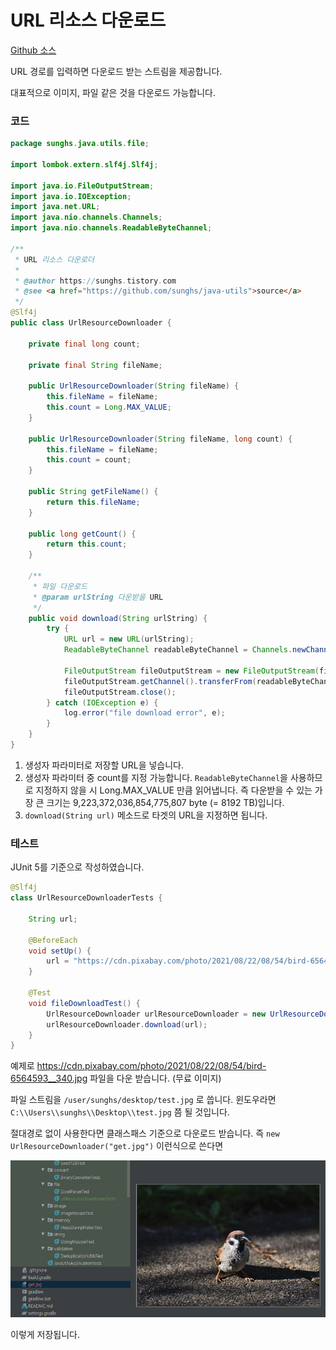 # URL 리소스 다운로드

[Github 소스](https://github.com/sunghs/java-utils) 

URL 경로를 입력하면 다운로드 받는 스트림을 제공합니다.

대표적으로 이미지, 파일 같은 것을 다운로드 가능합니다.


### 코드
```java
package sunghs.java.utils.file;

import lombok.extern.slf4j.Slf4j;

import java.io.FileOutputStream;
import java.io.IOException;
import java.net.URL;
import java.nio.channels.Channels;
import java.nio.channels.ReadableByteChannel;

/**
 * URL 리소스 다운로더
 *
 * @author https://sunghs.tistory.com
 * @see <a href="https://github.com/sunghs/java-utils">source</a>
 */
@Slf4j
public class UrlResourceDownloader {

    private final long count;

    private final String fileName;

    public UrlResourceDownloader(String fileName) {
        this.fileName = fileName;
        this.count = Long.MAX_VALUE;
    }

    public UrlResourceDownloader(String fileName, long count) {
        this.fileName = fileName;
        this.count = count;
    }

    public String getFileName() {
        return this.fileName;
    }

    public long getCount() {
        return this.count;
    }

    /**
     * 파일 다운로드
     * @param urlString 다운받을 URL
     */
    public void download(String urlString) {
        try {
            URL url = new URL(urlString);
            ReadableByteChannel readableByteChannel = Channels.newChannel(url.openStream());

            FileOutputStream fileOutputStream = new FileOutputStream(fileName);
            fileOutputStream.getChannel().transferFrom(readableByteChannel, 0, count);
            fileOutputStream.close();
        } catch (IOException e) {
            log.error("file download error", e);
        }
    }
}

```

1. 생성자 파라미터로 저장할 URL을 넣습니다.
2. 생성자 파라미터 중 count를 지정 가능합니다. ```ReadableByteChannel```을 사용하므로 지정하지 않을 시 Long.MAX_VALUE 만큼 읽어냅니다. 즉 다운받을 수 있는 가장 큰 크기는 9,223,372,036,854,775,807 byte (= 8192 TB)입니다. 
3. ```download(String url)``` 메소드로 타겟의 URL을 지정하면 됩니다.

### 테스트
JUnit 5를 기준으로 작성하였습니다.

```java
@Slf4j
class UrlResourceDownloaderTests {

    String url;

    @BeforeEach
    void setUp() {
        url = "https://cdn.pixabay.com/photo/2021/08/22/08/54/bird-6564593__340.jpg";
    }

    @Test
    void fileDownloadTest() {
        UrlResourceDownloader urlResourceDownloader = new UrlResourceDownloader("/user/sunghs/desktop/test.jpg");
        urlResourceDownloader.download(url);
    }
}
```

예제로 https://cdn.pixabay.com/photo/2021/08/22/08/54/bird-6564593__340.jpg 파일을 다운 받습니다. (무료 이미지)

파일 스트림을 ```/user/sunghs/desktop/test.jpg``` 로 씁니다. 윈도우라면 ```C:\\Users\\sunghs\\Desktop\\test.jpg``` 쯤 될 것입니다.

절대경로 없이 사용한다면 클래스패스 기준으로 다운로드 받습니다. 즉 ```new UrlResourceDownloader("get.jpg")``` 이런식으로 쓴다면

![](./../../../static/Language/Java/getjpg.PNG)

이렇게 저장됩니다.
